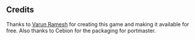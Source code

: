 ## Credits

Thanks to [Varun Ramesh](https://github.com/rameshvarun/thermomorph) for creating this game and making it available for free. Also thanks to Cebion for the packaging for portmaster.

